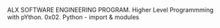 ALX SOFTWARE ENGINEERING PROGRAM.
Higher Level Programmming with pYthon.
0x02. Python - import & modules
